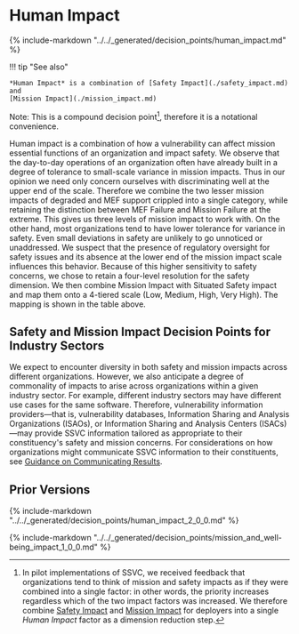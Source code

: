 # Human Impact

{% include-markdown "../../_generated/decision_points/human_impact.md" %}

!!! tip "See also"

    *Human Impact* is a combination of [Safety Impact](./safety_impact.md) and
    [Mission Impact](./mission_impact.md)

Note: This is a compound decision point[^1], therefore it is a notational convenience.

<INSERT INTRO HERE>
Human impact is a combination of how a vulnerability can affect mission essential functions of an organization and impact safety. 
We observe that the day-to-day operations of an organization often have already built in a degree of tolerance to small-scale variance in mission impacts.
Thus in our opinion we need only concern ourselves with discriminating well at the upper end of the scale.
Therefore we combine the two lesser mission impacts of degraded and MEF support crippled into a single category, while retaining the distinction between MEF Failure and Mission Failure at the extreme.
This gives us three levels of mission impact to work with.
On the other hand, most organizations tend to have lower tolerance for variance in safety.
Even small deviations in safety are unlikely to go unnoticed or unaddressed.
We suspect that the presence of regulatory oversight for safety issues and its absence at the lower end of the mission impact scale influences this behavior.
Because of this higher sensitivity to safety concerns, we chose to retain a four-level resolution for the safety dimension.
We then combine Mission Impact with Situated Safety impact and map them onto a 4-tiered scale (Low, Medium, High, Very High).
The mapping is shown in the table above.

[^1]: In pilot implementations of SSVC, we received feedback that organizations tend to think of mission and safety impacts as
if they were combined into a single factor: in other words, the priority increases regardless which of the two  impact factors was increased.
We therefore combine [Safety Impact](safety_impact.md) and
[Mission Impact](mission_impact.md) for deployers into a single _Human Impact_ factor
as a dimension reduction step.


## Safety and Mission Impact Decision Points for Industry Sectors

We expect to encounter diversity in both safety and mission impacts across different organizations.
However, we also anticipate a degree of commonality of impacts to arise across organizations within a given industry sector.
For example, different industry sectors may have different use cases for the same software.
Therefore, vulnerability information providers&mdash;that is, vulnerability databases,
Information Sharing and Analysis Organizations (ISAOs), or Information Sharing and Analysis Centers (ISACs)&mdash;may
provide SSVC information tailored as appropriate to their constituency's safety and mission concerns.
For considerations on how organizations might communicate SSVC information to their constituents,
see [Guidance on Communicating Results](../../howto/bootstrap/use.md).


## Prior Versions

{% include-markdown "../../_generated/decision_points/human_impact_2_0_0.md" %}

{% include-markdown "../../_generated/decision_points/mission_and_well-being_impact_1_0_0.md" %}
